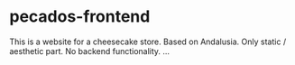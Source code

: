 # pecados-frontend
This is a website for a cheesecake store. Based on Andalusia.
Only static / aesthetic part. No backend functionality.
...

